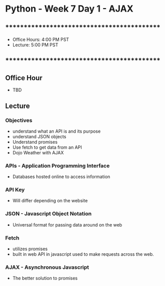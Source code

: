 # Python - Week 7 Day 1 - AJAX  
        
## ******************************************

- Office Hours:  4:00 PM PST
- Lecture:       5:00 PM PST

## ******************************************

## Office Hour

- TBD

## Lecture
    
### Objectives

- understand what an API is and its purpose
- understand JSON objects
- Understand promises
- Use fetch to get data from an API
- Dojo Weather with AJAX

### APIs - Application Programming Interface

- Databases hosted online to access information

### API Key

- Will differ depending on the website

### JSON - Javascript Object Notation

- Universal format for passing data around on the web

### Fetch

- utilizes promises 
- built in web API in javascript used to make requests across the web.

### AJAX - Asynchronous Javascript

- The better solution to promises


